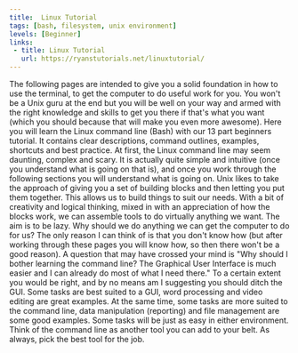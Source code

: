 ```yaml
---
title:  Linux Tutorial
tags: [bash, filesystem, unix environment]
levels: [Beginner]
links: 
 - title: Linux Tutorial
   url: https://ryanstutorials.net/linuxtutorial/
---
```


The following pages are intended to give you a solid foundation in how to use the terminal, to get the computer to do useful work for you. You won't be a Unix guru at the end but you will be well on your way and armed with the right knowledge and skills to get you there if that's what you want (which you should because that will make you even more awesome). Here you will learn the Linux command line (Bash) with our 13 part beginners tutorial. It contains clear descriptions, command outlines, examples, shortcuts and best practice. At first, the Linux command line may seem daunting, complex and scary. It is actually quite simple and intuitive (once you understand what is going on that is), and once you work through the following sections you will understand what is going on. Unix likes to take the approach of giving you a set of building blocks and then letting you put them together. This allows us to build things to suit our needs. With a bit of creativity and logical thinking, mixed in with an appreciation of how the blocks work, we can assemble tools to do virtually anything we want. The aim is to be lazy. Why should we do anything we can get the computer to do for us? The only reason I can think of is that you don't know how (but after working through these pages you will know how, so then there won't be a good reason). A question that may have crossed your mind is "Why should I bother learning the command line? The Graphical User Interface is much easier and I can already do most of what I need there." To a certain extent you would be right, and by no means am I suggesting you should ditch the GUI. Some tasks are best suited to a GUI, word processing and video editing are great examples. At the same time, some tasks are more suited to the command line, data manipulation (reporting) and file management are some good examples. Some tasks will be just as easy in either environment. Think of the command line as another tool you can add to your belt. As always, pick the best tool for the job.

